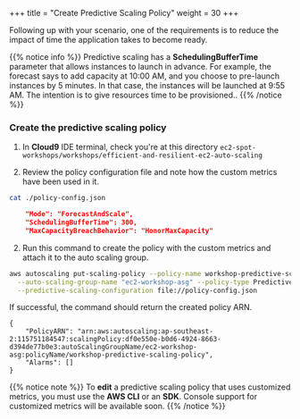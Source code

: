 +++
title = "Create Predictive Scaling Policy"
weight = 30
+++

Following up with your scenario, one of the requirements is to reduce the impact of time the application takes to become ready.

{{% notice info %}}
Predictive scaling has a **SchedulingBufferTime** parameter that  allows instances to launch in advance. For example, the forecast says to add capacity at 10:00 AM, and you choose to pre-launch instances by 5 minutes. In that case, the instances will be launched at 9:55 AM. The intention is to give resources time to be provisioned..
{{% /notice %}}

### Create the predictive scaling policy

1. In **Cloud9** IDE terminal, check you're at this directory `ec2-spot-workshops/workshops/efficient-and-resilient-ec2-auto-scaling`

2. Review the policy configuration file and note how the custom metrics have been used in it.
  ```bash
  cat ./policy-config.json
  ```

```json
    "Mode": "ForecastAndScale",
    "SchedulingBufferTime": 300,
    "MaxCapacityBreachBehavior": "HonorMaxCapacity"
```

2. Run this command to create the policy with the custom metrics and attach it to the auto scaling group.
```bash
aws autoscaling put-scaling-policy --policy-name workshop-predictive-scaling-policy \
  --auto-scaling-group-name "ec2-workshop-asg" --policy-type PredictiveScaling \
  --predictive-scaling-configuration file://policy-config.json
```

If successful, the command should return the created policy ARN.

```
{
    "PolicyARN": "arn:aws:autoscaling:ap-southeast-2:115751184547:scalingPolicy:df0e550e-b0d6-4924-8663-d394de77b0e3:autoScalingGroupName/ec2-workshop-asg:policyName/workshop-predictive-scaling-policy",
    "Alarms": []
}
```

{{% notice note %}}
To **edit** a predictive scaling policy that uses customized metrics, you must use the **AWS CLI** or an **SDK**. Console support for customized metrics will be available soon.
{{% /notice %}}